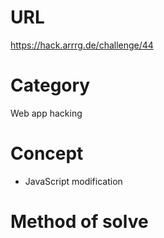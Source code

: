 # URL
https://hack.arrrg.de/challenge/44
# Category
Web app hacking
# Concept
* JavaScript modification
# Method of solve



